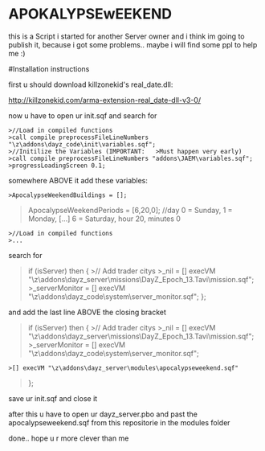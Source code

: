 APOKALYPSEwEEKEND
=================


this is a Script i started for another Server owner and i think im going to publish it, because i got some problems.. maybe i will find some ppl to help me :)


#Installation instructions

first u should download killzonekid's real_date.dll:

http://killzonekid.com/arma-extension-real_date-dll-v3-0/

now u have to open ur init.sqf and search for

	>//Load in compiled functions
	>call compile preprocessFileLineNumbers "\z\addons\dayz_code\init\variables.sqf";						>//Initilize the Variables (IMPORTANT:   >Must happen very early)
	>call compile preprocessFileLineNumbers "addons\JAEM\variables.sqf";
	>progressLoadingScreen 0.1;

somewhere ABOVE it add these variables:

	>ApocalypseWeekendBuildings = [];
  >ApocalypseWeekendPeriods = [6,20,0]; //day 0 = Sunday, 1 = Monday, [...] 6 = Saturday, hour 20, minutes 0
>
	>//Load in compiled functions
	>...

search for

  >if (isServer) then {
    >// Add trader citys
    >_nil = [] execVM "\z\addons\dayz_server\missions\DayZ_Epoch_13.Tavi\mission.sqf";
    >_serverMonitor = [] execVM "\z\addons\dayz_code\system\server_monitor.sqf";
  >};

and add the last line ABOVE the closing bracket

  >if (isServer) then {
    >// Add trader citys
    >_nil = [] execVM "\z\addons\dayz_server\missions\DayZ_Epoch_13.Tavi\mission.sqf";
    >_serverMonitor = [] execVM "\z\addons\dayz_code\system\server_monitor.sqf";
>
    >[] execVM "\z\addons\dayz_server\modules\apocalypseweekend.sqf"
  >};

save ur init.sqf and close it

after this u have to open ur dayz_server.pbo and past the apocalypseweekend.sqf from this repositorie in the modules folder


done.. hope u r more clever than me
